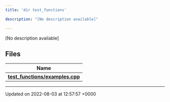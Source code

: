 ```yaml
---
title: 'dir test_functions'

description: "[No description available]"

---
```







[No description available]

## Files

| Name           |
| -------------- |
| **[test_functions/examples.cpp](/documentation/code/main/files/examples_8cpp/#file-examples.cpp)**  |






-------------------------------

Updated on 2022-08-03 at 12:57:57 +0000
